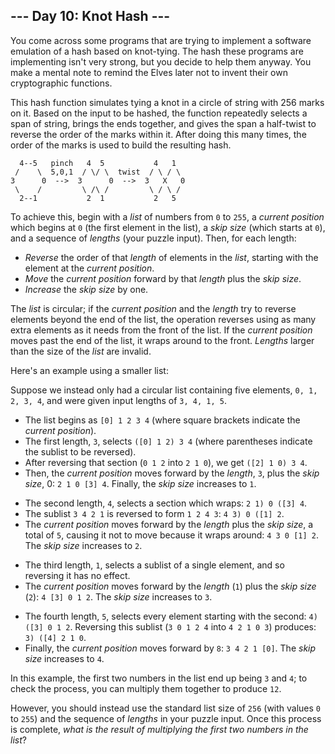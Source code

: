 <h2>--- Day 10: Knot Hash ---</h2><p>You come across some programs that are trying to implement a software emulation of a hash based on knot-tying. The hash these programs are implementing isn&apos;t very strong, but you decide to help them anyway. You make a mental note to remind the Elves later not to <span title="NEW CRYPTOSYSTEM WHO DIS">invent their own cryptographic functions</span>.</p>
<p>This hash function simulates tying a knot in a circle of string with 256 marks on it. Based on the input to be hashed, the function repeatedly selects a span of string, brings the ends together, and gives the span a half-twist to reverse the order of the marks within it. After doing this many times, the order of the marks is used to build the resulting hash.</p>
<pre><code>  4--5   pinch   4  5           4   1
 /    \  5,0,1  / \/ \  twist  / \ / \
3      0  --&gt;  3      0  --&gt;  3   X   0
 \    /         \ /\ /         \ / \ /
  2--1           2  1           2   5
</code></pre>
<p>To achieve this, begin with a <em>list</em> of numbers from <code>0</code> to <code>255</code>, a <em>current position</em> which begins at <code>0</code> (the first element in the list), a <em>skip size</em> (which starts at <code>0</code>), and a sequence of <em>lengths</em> (your puzzle input).  Then, for each length:</p>
<ul>
<li><em>Reverse</em> the order of that <em>length</em> of elements in the <em>list</em>, starting with the element at the <em>current position</em>.</li>
<li><em>Move</em> the <em>current position</em> forward by that <em>length</em> plus the <em>skip size</em>.</li>
<li><em>Increase</em> the <em>skip size</em> by one.</li>
</ul>
<p>The <em>list</em> is circular; if the <em>current position</em> and the <em>length</em> try to reverse elements beyond the end of the list, the operation reverses using as many extra elements as it needs from the front of the list. If the <em>current position</em> moves past the end of the list, it wraps around to the front. <em>Lengths</em> larger than the size of the <em>list</em> are invalid.</p>
<p>Here&apos;s an example using a smaller list:</p>
<p>Suppose we instead only had a circular list containing five elements, <code>0, 1, 2, 3, 4</code>, and were given input lengths of <code>3, 4, 1, 5</code>.</p>
<ul>
<li>The list begins as <code>[0] 1 2 3 4</code> (where square brackets indicate the <em>current position</em>).</li>
<li>The first length, <code>3</code>, selects <code>([0] 1 2) 3 4</code> (where parentheses indicate the sublist to be reversed).</li>
<li>After reversing that section (<code>0 1 2</code> into <code>2 1 0</code>), we get <code>([2] 1 0) 3 4</code>.</li>
<li>Then, the <em>current position</em> moves forward by the <em>length</em>, <code>3</code>, plus the <em>skip size</em>, 0: <code>2 1 0 [3] 4</code>. Finally, the <em>skip size</em> increases to <code>1</code>.</li>
</ul>
<ul>
<li>The second length, <code>4</code>, selects a section which wraps: <code>2 1) 0 ([3] 4</code>.</li>
<li>The sublist <code>3 4 2 1</code> is reversed to form <code>1 2 4 3</code>: <code>4 3) 0 ([1] 2</code>.</li>
<li>The <em>current position</em> moves forward by the <em>length</em> plus the <em>skip size</em>, a total of <code>5</code>, causing it not to move because it wraps around: <code>4 3 0 [1] 2</code>. The <em>skip size</em> increases to <code>2</code>.</li>
</ul>
<ul>
<li>The third length, <code>1</code>, selects a sublist of a single element, and so reversing it has no effect.</li>
<li>The <em>current position</em> moves forward by the <em>length</em> (<code>1</code>) plus the <em>skip size</em> (<code>2</code>): <code>4 [3] 0 1 2</code>. The <em>skip size</em> increases to <code>3</code>.</li>
</ul>
<ul>
<li>The fourth length, <code>5</code>, selects every element starting with the second: <code>4) ([3] 0 1 2</code>. Reversing this sublist (<code>3 0 1 2 4</code> into <code>4 2 1 0 3</code>) produces: <code>3) ([4] 2 1 0</code>.</li>
<li>Finally, the <em>current position</em> moves forward by <code>8</code>: <code>3 4 2 1 [0]</code>. The <em>skip size</em> increases to <code>4</code>.</li>
</ul>
<p>In this example, the first two numbers in the list end up being <code>3</code> and <code>4</code>; to check the process, you can multiply them together to produce <code>12</code>.</p>
<p>However, you should instead use the standard list size of <code>256</code> (with values <code>0</code> to <code>255</code>) and the sequence of <em>lengths</em> in your puzzle input. Once this process is complete, <em>what is the result of multiplying the first two numbers in the list</em>?</p>
